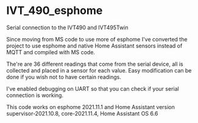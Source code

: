 # IVT_490_esphome
Serial connection to the IVT490 and IVT495Twin 


Since moving from MS code to use more of esphome I've converted the project to use esphome and native Home Assistant sensors instead of MQTT and compiled with MS code. 

The're are 36 different readings that come from the serial device, all is collected and placed in a sensor for each value. Easy modification can be done if you wish not to have certain readings.


I've enabled debugging on UART so that you can check if your serial connection is working. 


This code works on esphome 2021.11.1 and Home Assistant version supervisor-2021.10.8, core-2021.11.4, Home Assistant OS 6.6


